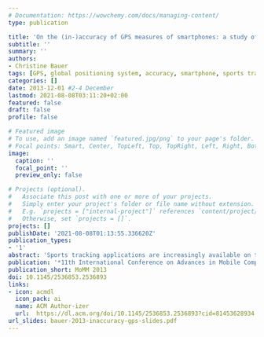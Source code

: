 ```yaml
---
# Documentation: https://wowchemy.com/docs/managing-content/
type: publication

title: 'On the (in-)accuracy of GPS measures of smartphones: a study of running tracking applications'
subtitle: ''
summary: ''
authors:
- Christine Bauer
tags: [GPS, global positioning system, accuracy, smartphone, sports tracking, running tracking, localization, positioning, location-based system]
categories: []
date: 2013-12-01 #2-4 December
lastmod: 2021-08-08T03:11:20+02:00
featured: false
draft: false
profile: false

# Featured image
# To use, add an image named `featured.jpg/png` to your page's folder.
# Focal points: Smart, Center, TopLeft, Top, TopRight, Left, Right, BottomLeft, Bottom, BottomRight.
image:
  caption: ''
  focal_point: ''
  preview_only: false

# Projects (optional).
#   Associate this post with one or more of your projects.
#   Simply enter your project's folder or file name without extension.
#   E.g. `projects = ["internal-project"]` references `content/project/deep-learning/index.md`.
#   Otherwise, set `projects = []`.
projects: []
publishDate: '2021-08-08T01:13:55.336620Z'
publication_types:
- '1'
abstract: 'Sports tracking applications are increasingly available on the market, and research has recently picked up this topic. Tracking a user’s running track and providing feedback on the performance are among the key features of such applications. However, little attention has been paid to the accuracy of the applications’ localization measurements. In evaluating the nine currently most popular running applications, we found tremendous differences in the GPS measurements. Besides this finding, our study contributes to the scientific knowledge base by qualifying the findings of previous studies concerning accuracy with smartphones’ GPS components.'
publication: '*11th International Conference on Advances in Mobile Computing & Multimedia*'
publication_short: MoMM 2013
doi: 10.1145/2536853.2536893
links: 
- icon: acmdl
  icon_pack: ai
  name: ACM Author-izer
  url:  https://dl.acm.org/doi/10.1145/2536853.2536893?cid=81453628934
url_slides: bauer-2013-inaccuracy-gps-slides.pdf
---
```

